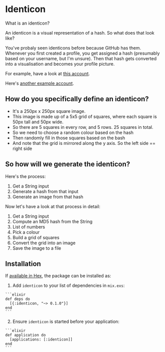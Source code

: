 # Identicon

What is an identicon?

An identicon is a visual representation of a hash. So what does that look like?

You've probaly seen identicons before because GitHub has them. Whenever you first created a profile, you get assigned a hash (presumably based on your username, but I'm unsure). Then that hash gets converted into a visualisation and becomes your profile picture.

For example, have a look at [this account](https://github.com/programmer1).

Here's [another example account](https://github.com/programmer12).

## How do you specifically define an identicon?

- It's a 250px x 250px square image. 
- This image is made up of a 5x5 grid of squares, where each square is 50px tall and 50px wide.
- So there are 5 squares in every row, and 5 rows. 25 squares in total.
- So we need to choose a random colour based on the hash
- Then randomly fill in those squares based on the bash
- And note that the grid is mirrored along the y axis. So the left side == right side

## So how will we generate the identicon?

Here's the process:

1. Get a String input
2. Generate a hash from that input
3. Generate an image from that hash

Now let's have a look at that process in detail:

1. Get a String input
2. Compute an MD5 hash from the String
3. List of numbers
4. Pick a colour
5. Build a grid of squares
6. Convert the grid into an image
7. Save the image to a file

## Installation

If [available in Hex](https://hex.pm/docs/publish), the package can be installed as:

  1. Add `identicon` to your list of dependencies in `mix.exs`:

    ```elixir
    def deps do
      [{:identicon, "~> 0.1.0"}]
    end
    ```

  2. Ensure `identicon` is started before your application:

    ```elixir
    def application do
      [applications: [:identicon]]
    end
    ```

